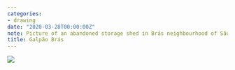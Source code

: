 ```yaml
---
categories:
- drawing
date: "2020-03-28T00:00:00Z"
note: Picture of an abandoned storage shed in Brás neighbourhood of São Paulo
title: Galpão Brás
---
```


<img src="/assets/pages/art/images/images/galpao-bras.png">
